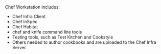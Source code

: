 <p>Chef Workstation includes:</p>

<ul>
  <li>Chef Infra Client</li>
  <li>Chef InSpec</li>
  <li>Chef Habitat</li>
  <li>chef and knife command line tools</li>
  <li>Testing tools, such as Test Kitchen and Cookstyle</li>
  <li>Others needed to author cookbooks and are uploaded to the Chef Infra Server.</li>
</ul>
